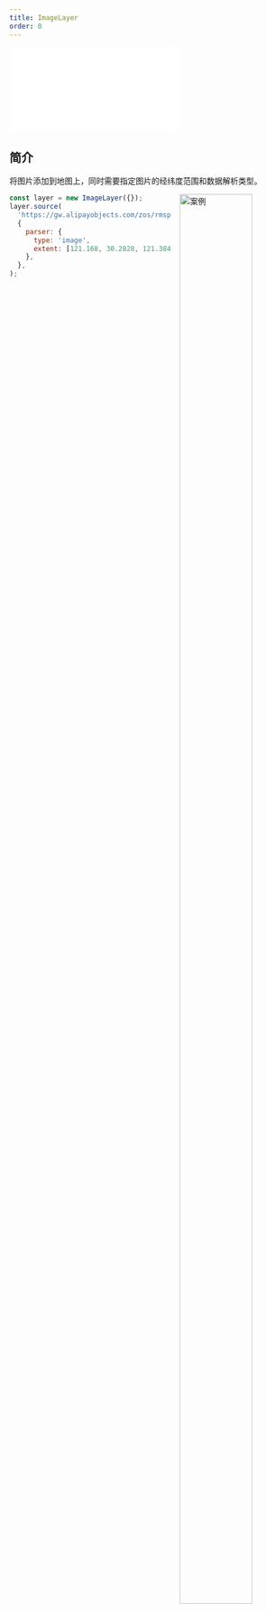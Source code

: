 ```yaml
---
title: ImageLayer
order: 0
---
```


<embed src="@/docs/common/style.md"></embed>

## 简介

将图片添加到地图上，同时需要指定图片的经纬度范围和数据解析类型。

<div>
  <div style="width:40%;float:right; margin-left: 16px;">
    <img  width="80%" alt="案例" src='https://gw.alipayobjects.com/mdn/rms_816329/afts/img/A*8MtWSIGTN8UAAAAAAAAAAAAAARQnAQ'>
  </div>
</div>

```javascript
const layer = new ImageLayer({});
layer.source(
  'https://gw.alipayobjects.com/zos/rmsportal/FnHFeFklTzKDdUESRNDv.jpg',
  {
    parser: {
      type: 'image',
      extent: [121.168, 30.2828, 121.384, 30.4219],
    },
  },
);
```
